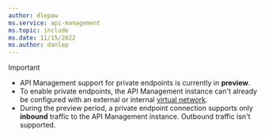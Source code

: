 ```yaml
---
author: dlepow
ms.service: api-management
ms.topic: include
ms.date: 11/15/2022
ms.author: danlep
---
```

> [!IMPORTANT]
> * API Management support for private endpoints is currently in **preview**.
> * To enable private endpoints, the API Management instance can't already be configured with an external or internal [virtual network](../articles/api-management/virtual-network-concepts.md).  
> * During the preview period, a private endpoint connection supports only **inbound** traffic to the API Management instance. Outbound traffic isn't supported. 
